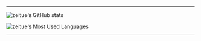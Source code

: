 
---

![zeitue's GitHub stats](https://github-readme-stats.vercel.app/api?username=zeitue&theme=dracula)

![zeitue's Most Used Languages](https://github-readme-stats.vercel.app/api/top-langs/?username=zeitue&hide=javascript,html,css,sass&theme=dracula)

---

<!--
**zeitue/zeitue** is a ✨ _special_ ✨ repository because its `README.md` (this file) appears on your GitHub profile.

Here are some ideas to get you started:

- 🔭 I’m currently working on ...
- 🌱 I’m currently learning ...
- 👯 I’m looking to collaborate on ...
- 🤔 I’m looking for help with ...
- 💬 Ask me about ...
- 📫 How to reach me: ...
- 😄 Pronouns: ...
- ⚡ Fun fact: ...
-->

